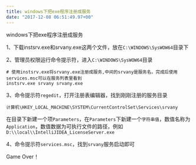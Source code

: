 ```yaml
---
title: windows下把exe程序注册成服务
date: "2017-12-08 06:51:49.97+00"
---
```

windows下把exe程序注册成服务

1、下载instsrv.exe和srvany.exe这两个文件，放在`C:\WINDOWS\SysWOW64`目录下

2、管理员权限运行命令提示符，进入`C:\WINDOWS\SysWOW64`目录
```
# 使用instsrv.exe将srvany.exe注册成服务,中间的srvany是服务名，完成后使用services.msc可以在服务列表里看到
instsrv.exe srvany srvany.exe
```
3、命令提示符`regedit`，打开注册表编辑器，找到刚刚注册的服务目录
```
计算机\HKEY_LOCAL_MACHINE\SYSTEM\CurrentControlSet\Services\srvany
```
在目录下新建一个项`Parameters`，在`Parameters`下新建一个`字符串值`，数值名称为`Application`，数值数据为可执行文件的路径，例如`D:\\local\\IntelliJIDEA_LicenseServer.exe`

4、命令提示符`services.msc`，找到`srvany`服务启动即可

Game Over！
